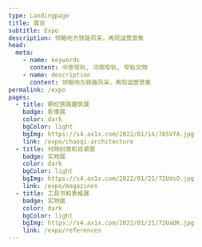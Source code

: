 ```yaml
---
type: Landingpage
title: 展览
subtitle: Expo
description: 领略地方铁路风采，再现运营景象
head:
  meta:
    - name: keywords
      content: 中原窄轨, 河南窄轨, 窄轨文物
    - name: description
      content: 领略地方铁路风采，再现运营景象
permalink: /expo
pages:
  - title: 朝杞铁路建筑展
    badge: 影像展
    color: dark
    bgColor: light
    bgImg: https://s4.ax1x.com/2022/01/14/78SVfA.jpg
    link: /expo/chaoqi-architecture
  - title: 刊物封面和目录展
    badge: 实物展
    color: dark
    bgColor: light
    bgImg: https://s4.ax1x.com/2022/01/21/72UdsO.jpg
    link: /expo/magazines
  - title: 工具书和表格展
    badge: 实物展
    color: dark
    bgColor: light
    bgImg: https://s4.ax1x.com/2022/01/21/72UaQK.jpg
    link: /expo/references
---
```


